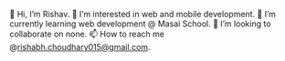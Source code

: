 👋 Hi, I’m Rishav.
👀 I’m interested in web and mobile development.
🌱 I’m currently learning web development @ Masai School.
💞️ I’m looking to collaborate on none.
📫 How to reach me @rishabh.choudhary015@gmail.com.
